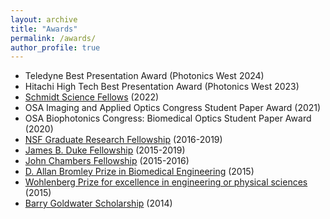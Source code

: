 ```yaml
---
layout: archive
title: "Awards"
permalink: /awards/
author_profile: true
---
```


- Teledyne Best Presentation Award (Photonics West 2024)
- Hitachi High Tech Best Presentation Award (Photonics West 2023)
- [Schmidt Science Fellows](https://schmidtsciencefellows.org/) (2022)
- OSA Imaging and Applied Optics Congress Student Paper Award (2021)
- OSA Biophotonics Congress: Biomedical Optics Student Paper Award (2020)  
- [NSF Graduate Research Fellowship](https://www.nsfgrfp.org/) (2016-2019)  
- [James B. Duke Fellowship](https://gradschool.duke.edu/financial-support/find-funding/james-b-duke-fellowship) (2015-2019)  
- [John Chambers Fellowship](https://fitzpatrick.duke.edu/2015-fip-fitzpatrick-scholar-chambers-scholars-and-chambers-fellows) (2015-2016)  
- [D. Allan Bromley Prize in Biomedical Engineering](https://seas.yale.edu/news-events/news/seas-celebrates-class-2015-honors-innovators-elon-musk-and-dean-kamen) (2015)  
- [Wohlenberg Prize for excellence in engineering or physical sciences](https://berkeley.yalecollege.yale.edu/awards) (2015)  
- [Barry Goldwater Scholarship](https://goldwaterscholarship.gov/2014-scholars/) (2014)
